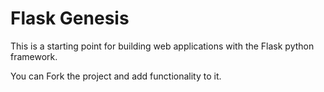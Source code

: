 # Flask Genesis

This is a starting point for building web applications with the Flask python framework.

You can Fork the project and add functionality to it.